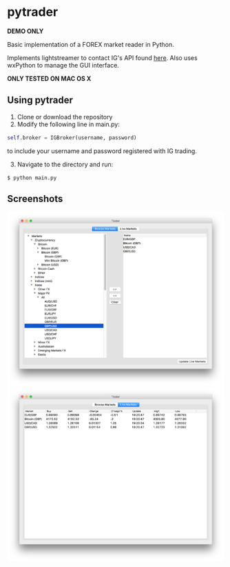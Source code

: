 # pytrader
**DEMO ONLY**

Basic implementation of a FOREX market reader in Python.

Implements lightstreamer to contact IG's API found [here](https://labs.ig.com). Also uses wxPython to manage the GUI interface.

**ONLY TESTED ON MAC OS X**

## Using pytrader
1. Clone or download the repository
2. Modify the following line in main.py:
```python
self.broker = IGBroker(username, password)
```
to include your username and password registered with IG trading.

3. Navigate to the directory and run:
```shell
$ python main.py
```

## Screenshots
![alt text](https://github.com/georgewatts/pytrader/blob/master/images/Browse%20Markets.png?raw=true "Browse Markets")
![alt text](https://github.com/georgewatts/pytrader/blob/master/images/Live%20Markets.png?raw=true "Live Markets")
